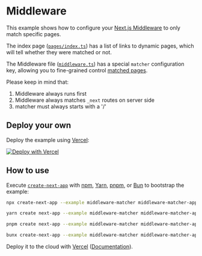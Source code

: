 # Middleware

This example shows how to configure your [Next.js Middleware](https://nextjs.org/docs/advanced-features/middleware) to only match specific pages.

The index page ([`pages/index.ts`](pages/index.ts)) has a list of links to dynamic pages, which will tell whether they were matched or not.

The Middleware file ([`middleware.ts`](middleware.ts)) has a special `matcher` configuration key, allowing you to fine-grained control [matched pages](https://nextjs.org/docs/advanced-features/middleware#matcher).

Please keep in mind that:

1. Middleware always runs first
1. Middleware always matches `_next` routes on server side
1. matcher must always starts with a '/'

## Deploy your own

Deploy the example using [Vercel](https://vercel.com?utm_source=github&utm_medium=readme&utm_campaign=next-example):

[![Deploy with Vercel](https://vercel.com/button)](https://vercel.com/new/clone?repository-url=https://github.com/vercel/next.js/tree/canary/examples/middleware-matcher&project-name=middleware-matcher&repository-name=middleware-matcher)

## How to use

Execute [`create-next-app`](https://github.com/vercel/next.js/tree/canary/packages/create-next-app) with [npm](https://docs.npmjs.com/cli/init), [Yarn](https://yarnpkg.com/lang/en/docs/cli/create/), [pnpm](https://pnpm.io), or [Bun](https://bun.sh/docs/cli/bunx) to bootstrap the example:

```bash
npx create-next-app --example middleware-matcher middleware-matcher-app
```

```bash
yarn create next-app --example middleware-matcher middleware-matcher-app
```

```bash
pnpm create next-app --example middleware-matcher middleware-matcher-app
```

```bash
bunx create-next-app --example middleware-matcher middleware-matcher-app
```

Deploy it to the cloud with [Vercel](https://vercel.com/new?utm_source=github&utm_medium=readme&utm_campaign=next-example) ([Documentation](https://nextjs.org/docs/deployment)).
